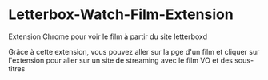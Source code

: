 # Letterbox-Watch-Film-Extension
Extension Chrome pour voir le film à partir du site letterboxd

Grâce à cette extension, vous pouvez aller sur la pge d'un film et cliquer sur l'extension pour aller sur un site de streaming avec le film VO et des sous-titres
